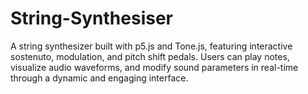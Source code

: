 # String-Synthesiser
A string synthesizer built with p5.js and Tone.js, featuring interactive sostenuto, modulation, and pitch shift pedals. Users can play notes, visualize audio waveforms, and modify sound parameters in real-time through a dynamic and engaging interface.
